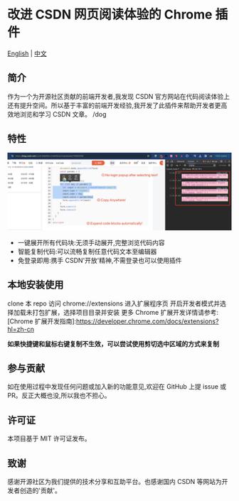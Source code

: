 # 改进 CSDN 网页阅读体验的 Chrome 插件

[English](README.md) | [中文](README_cn.md)

## 简介

作为一个为开源社区贡献的前端开发者,我发现 CSDN 官方网站在代码阅读体验上还有提升空间。所以基于丰富的前端开发经验,我开发了此插件来帮助开发者更高效地浏览和学习 CSDN 文章。 /dog

## 特性

![SCREEN CAPTURE](./images/CSDN_KILLER_SCREEN_CAPTURE.png)

- 一键展开所有代码块:无须手动展开,完整浏览代码内容
- 智能复制代码:可以流畅复制任意代码文本至编辑器
- 免登录即用:携手 CSDN'开放'精神,不需登录也可以使用插件

## 本地安装使用

clone 本 repo
访问 chrome://extensions 进入扩展程序页
开启开发者模式并选择加载未打包扩展，选择项目目录并安装
更多 Chrome 扩展开发详情请参考: [Chrome 扩展开发指南]:https://developer.chrome.com/docs/extensions?hl=zh-cn

**如果快捷键和鼠标右键复制不生效，可以尝试使用剪切选中区域的方式来复制**

## 参与贡献

如在使用过程中发现任何问题或加入新的功能意见,欢迎在 GitHub 上提 issue 或 PR。反正大概也没,所以我也不担心。

## 许可证

本项目基于 MIT 许可证发布。

## 致谢

感谢开源社区为我们提供的技术分享和互助平台。也感谢国内 CSDN 等网站为开发者创造的'贡献'。
